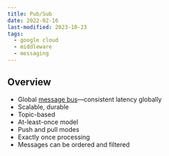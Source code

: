 ```yaml
---
title: Pub/Sub
date: 2022-02-16
last-modified: 2023-10-23
tags:
  - google cloud
  - middleware
  - messaging
---
```


## Overview

- Global [message bus](notes/Message%20Buses.md)—consistent latency globally
- Scalable, durable
- Topic-based
- At-least-once model
- Push and pull modes
- Exactly once processing
- Messages can be ordered and filtered

